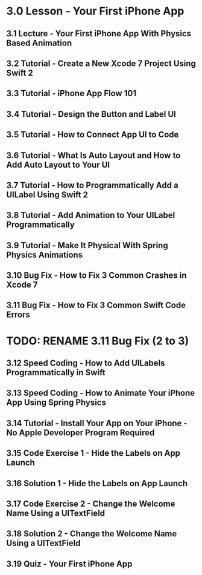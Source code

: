  # 3.0 Lesson - Your First iPhone App #

## 3.1 Lecture - Your First iPhone App With Physics Based Animation ##

## 3.2 Tutorial - Create a New Xcode 7 Project Using Swift 2 ##

## 3.3 Tutorial - iPhone App Flow 101 ##

## 3.4 Tutorial - Design the Button and Label UI ##

## 3.5 Tutorial - How to Connect App UI to Code ##

## 3.6 Tutorial - What Is Auto Layout and How to Add Auto Layout to Your UI ##

## 3.7 Tutorial - How to Programmatically Add a UILabel Using Swift 2 ##

## 3.8 Tutorial - Add Animation to Your UILabel Programmatically ##

## 3.9 Tutorial - Make It Physical With Spring Physics Animations ##

## 3.10 Bug Fix - How to Fix 3 Common Crashes in Xcode 7 ##

## 3.11 Bug Fix - How to Fix 3 Common Swift Code Errors ##

# TODO: RENAME 3.11 Bug Fix (2 to 3) #

## 3.12 Speed Coding - How to Add UILabels Programmatically in Swift ##

## 3.13 Speed Coding - How to Animate Your iPhone App Using Spring Physics ##

## 3.14 Tutorial - Install Your App on Your iPhone - No Apple Developer Program Required ##

## 3.15 Code Exercise 1 - Hide the Labels on App Launch ##

## 3.16 Solution 1 - Hide the Labels on App Launch ##

## 3.17 Code Exercise 2 - Change the Welcome Name Using a UITextField ##

## 3.18 Solution 2 - Change the Welcome Name Using a UITextField ##

## 3.19 Quiz - Your First iPhone App ##
